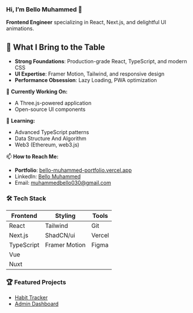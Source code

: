 ### Hi, I’m Bello Muhammed 👋  

**Frontend Engineer** specializing in React, Next.js, and delightful UI animations.  

## 🚀 What I Bring to the Table  
- **Strong Foundations**: Production-grade React, TypeScript, and modern CSS  
- **UI Expertise**: Framer Motion, Tailwind, and responsive design  
- **Performance Obsession**: Lazy Loading, PWA optimization 

🔭 **Currently Working On:**  
- A Three.js-powered application 
- Open-source UI components  

🌱 **Learning:**  
- Advanced TypeScript patterns
- Data Structure And Algorithm
- Web3 (Ethereum, web3.js)  

📫 **How to Reach Me:**  
- **Portfolio**: [bello-muhammed-portfolio.vercel.app](https://bello-muhammed-portfolio.vercel.app/)  
- LinkedIn: [Bello Muhammed](https://linkedin.com/in/bello-muhammed-1424bb27a)  
- Email: muhammedbello030@gmail.com  

### 🛠 Tech Stack  
| Frontend       | Styling        | Tools          |  
|----------------|----------------|----------------|  
| React          | Tailwind       | Git            |  
| Next.js        | ShadCN/ui      | Vercel         |  
| TypeScript     | Framer Motion  | Figma          |  
| Vue            |
| Nuxt           |
### 🏆 Featured Projects  
- [Habit Tracker](https://habit-tracker-steel-nine.vercel.app/)  
- [Admin Dashboard](https://admin-dashboard-zeta-one-45.vercel.app/)  

<!--
**Sallah10/Sallah10** is a ✨ _special_ ✨ repository because its `README.md` (this file) appears on your GitHub profile.

Here are some ideas to get you started:

- 🔭 I’m currently working on ...
- 🌱 I’m currently learning ...
- 👯 I’m looking to collaborate on ...
- 🤔 I’m looking for help with ...
- 💬 Ask me about ...
- 📫 How to reach me: ...
- 😄 Pronouns: ...
- ⚡ Fun fact: ...
-->

